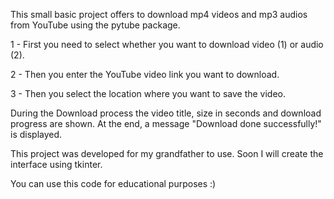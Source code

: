This small basic project offers to download mp4 videos and mp3 audios from YouTube using the pytube package.

  1 - First you need to select whether you want to download video (1) or audio (2).

  2 - Then you enter the YouTube video link you want to download.

  3 - Then you select the location where you want to save the video.

  During the Download process the video title, size in seconds and download progress are shown. At the end, a message "Download done successfully!" is displayed.

  This project was developed for my grandfather to use. Soon I will create the interface using tkinter.

  You can use this code for educational purposes :)
